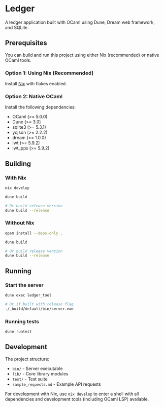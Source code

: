 # Ledger

A ledger application built with OCaml using Dune, Dream web framework, and SQLite.

## Prerequisites

You can build and run this project using either Nix (recommended) or native OCaml tools.

### Option 1: Using Nix (Recommended)

Install [Nix](https://nixos.org/download.html) with flakes enabled.

### Option 2: Native OCaml

Install the following dependencies:
- OCaml (>= 5.0.0)
- Dune (>= 3.0)
- sqlite3 (>= 5.3.1)
- yojson (>= 2.2.2)
- dream (>= 1.0.0)
- lwt (>= 5.9.2)
- lwt_ppx (>= 5.9.2)

## Building

### With Nix

```bash
nix develop

dune build

# Or build release version
dune build --release
```

### Without Nix

```bash
opam install --deps-only .

dune build

# Or build release version
dune build --release
```

## Running

### Start the server

```bash
dune exec ledger_tool 

# Or if built with release flag
./_build/default/bin/server.exe
```

### Running tests

```bash
dune runtest
```

## Development

The project structure:
- `bin/` - Server executable
- `lib/` - Core library modules
- `test/` - Test suite
- `sample_requests.md` - Example API requests

For development with Nix, use `nix develop` to enter a shell with all dependencies and development tools (including OCaml LSP) available.

